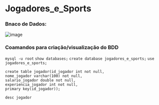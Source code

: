 # Jogadores_e_Sports

### Bnaco de Dados:
![image](https://github.com/user-attachments/assets/ce982198-46a4-4b64-bd4f-43ecaf27b0d2)

### Coamandos para criação/visualização do BDD
```mysql -u root```
```show databases;```
```create database jogadores_e_sports;```
```use jogadores_e_sports;```
```
create table jogador(id_jogador int not null, 
nome_jogador varchar(100) not null,
salario_jogador double not null, 
experiencia_jogador int not null, 
primary key(id_jogador));
```
```desc jogador```
